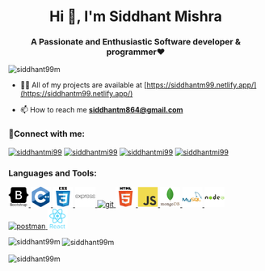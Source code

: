 <h1 align="center">Hi 👋, I'm Siddhant Mishra</h1>
<h3 align="center">A Passionate and Enthusiastic Software developer & programmer❤️</h3>

<p align="left"> <img src="https://komarev.com/ghpvc/?username=siddhant99m&label=Profile%20views&color=0e75b6&style=flat" alt="siddhant99m" /> </p>

- 👨‍💻 All of my projects are available at [https://siddhantm99.netlify.app/](https://siddhantm99.netlify.app/)

- 📫 How to reach me **siddhantm864@gmail.com**

<h3 align="left">🤝Connect with me:</h3>
<p align="left">
<a href="https://twitter.com/siddhantmi99" target="blank"><img align="center" src="https://raw.githubusercontent.com/rahuldkjain/github-profile-readme-generator/master/src/images/icons/Social/twitter.svg" alt="siddhantmi99" height="30" width="40" /></a>
<a href="https://linkedin.com/in/siddhantmi99" target="blank"><img align="center" src="https://raw.githubusercontent.com/rahuldkjain/github-profile-readme-generator/master/src/images/icons/Social/linked-in-alt.svg" alt="siddhantmi99" height="30" width="40" /></a>
<a href="https://fb.com/siddhantmi99" target="blank"><img align="center" src="https://raw.githubusercontent.com/rahuldkjain/github-profile-readme-generator/master/src/images/icons/Social/facebook.svg" alt="siddhantmi99" height="30" width="40" /></a>
<a href="https://instagram.com/siddhantmi99" target="blank"><img align="center" src="https://raw.githubusercontent.com/rahuldkjain/github-profile-readme-generator/master/src/images/icons/Social/instagram.svg" alt="siddhantmi99" height="30" width="40" /></a>
<!--
<a href="https://www.codechef.com/users/siddhantm_99" target="blank"><img align="center" src="https://cdn.jsdelivr.net/npm/simple-icons@3.1.0/icons/codechef.svg" alt="siddhantm_99" height="30" width="40" /></a> 
<a href="https://www.hackerrank.com/siddhantm864" target="blank"><img align="center" src="https://raw.githubusercontent.com/rahuldkjain/github-profile-readme-generator/master/src/images/icons/Social/hackerrank.svg" alt="siddhantm864" height="30" width="40" /></a>
<a href="https://codeforces.com/profile/siddhantm_99" target="blank"><img align="center" src="https://raw.githubusercontent.com/rahuldkjain/github-profile-readme-generator/master/src/images/icons/Social/codeforces.svg" alt="siddhantm_99" height="30" width="40" /></a>
<a href="https://www.leetcode.com/siddhantm864" target="blank"><img align="center" src="https://raw.githubusercontent.com/rahuldkjain/github-profile-readme-generator/master/src/images/icons/Social/leet-code.svg" alt="siddhantm864" height="30" width="40" /></a>
<a href="https://auth.geeksforgeeks.org/user/siddhantm864" target="blank"><img align="center" src="https://raw.githubusercontent.com/rahuldkjain/github-profile-readme-generator/master/src/images/icons/Social/geeks-for-geeks.svg" alt="siddhantm864" height="30" width="40" /></a>
-->
</p>

<h3 align="left">Languages and Tools:</h3>
<p align="left"> <a href="https://getbootstrap.com" target="_blank" rel="noreferrer"> <img src="https://raw.githubusercontent.com/devicons/devicon/master/icons/bootstrap/bootstrap-plain-wordmark.svg" alt="bootstrap" width="40" height="40"/> </a> <a href="https://www.w3schools.com/cpp/" target="_blank" rel="noreferrer"> <img src="https://raw.githubusercontent.com/devicons/devicon/master/icons/cplusplus/cplusplus-original.svg" alt="cplusplus" width="40" height="40"/> </a> <a href="https://www.w3schools.com/css/" target="_blank" rel="noreferrer"> <img src="https://raw.githubusercontent.com/devicons/devicon/master/icons/css3/css3-original-wordmark.svg" alt="css3" width="40" height="40"/> </a> <a href="https://expressjs.com" target="_blank" rel="noreferrer"> <img src="https://raw.githubusercontent.com/devicons/devicon/master/icons/express/express-original-wordmark.svg" alt="express" width="40" height="40"/> </a> <a href="https://git-scm.com/" target="_blank" rel="noreferrer"> <img src="https://www.vectorlogo.zone/logos/git-scm/git-scm-icon.svg" alt="git" width="40" height="40"/> </a> <a href="https://www.w3.org/html/" target="_blank" rel="noreferrer"> <img src="https://raw.githubusercontent.com/devicons/devicon/master/icons/html5/html5-original-wordmark.svg" alt="html5" width="40" height="40"/> </a> <a href="https://developer.mozilla.org/en-US/docs/Web/JavaScript" target="_blank" rel="noreferrer"> <img src="https://raw.githubusercontent.com/devicons/devicon/master/icons/javascript/javascript-original.svg" alt="javascript" width="40" height="40"/> </a> <a href="https://www.mongodb.com/" target="_blank" rel="noreferrer"> <img src="https://raw.githubusercontent.com/devicons/devicon/master/icons/mongodb/mongodb-original-wordmark.svg" alt="mongodb" width="40" height="40"/> </a> <a href="https://www.mysql.com/" target="_blank" rel="noreferrer"> <img src="https://raw.githubusercontent.com/devicons/devicon/master/icons/mysql/mysql-original-wordmark.svg" alt="mysql" width="40" height="40"/> </a> <a href="https://nodejs.org" target="_blank" rel="noreferrer"> <img src="https://raw.githubusercontent.com/devicons/devicon/master/icons/nodejs/nodejs-original-wordmark.svg" alt="nodejs" width="40" height="40"/> </a> <a href="https://postman.com" target="_blank" rel="noreferrer"> <img src="https://www.vectorlogo.zone/logos/getpostman/getpostman-icon.svg" alt="postman" width="40" height="40"/> </a> <a href="https://reactjs.org/" target="_blank" rel="noreferrer"> <img src="https://raw.githubusercontent.com/devicons/devicon/master/icons/react/react-original-wordmark.svg" alt="react" width="40" height="40"/> </a> </p>

<p><img align="left" src="https://github-readme-stats.vercel.app/api/top-langs?username=siddhant99m&show_icons=true&locale=en&layout=compact" alt="siddhant99m" /></p>

<p>&nbsp;<img align="center" src="https://github-readme-stats.vercel.app/api?username=siddhant99m&show_icons=true&locale=en" alt="siddhant99m" /></p>

<p><img align="center" src="https://github-readme-streak-stats.herokuapp.com/?user=siddhant99m&" alt="siddhant99m" /></p>
